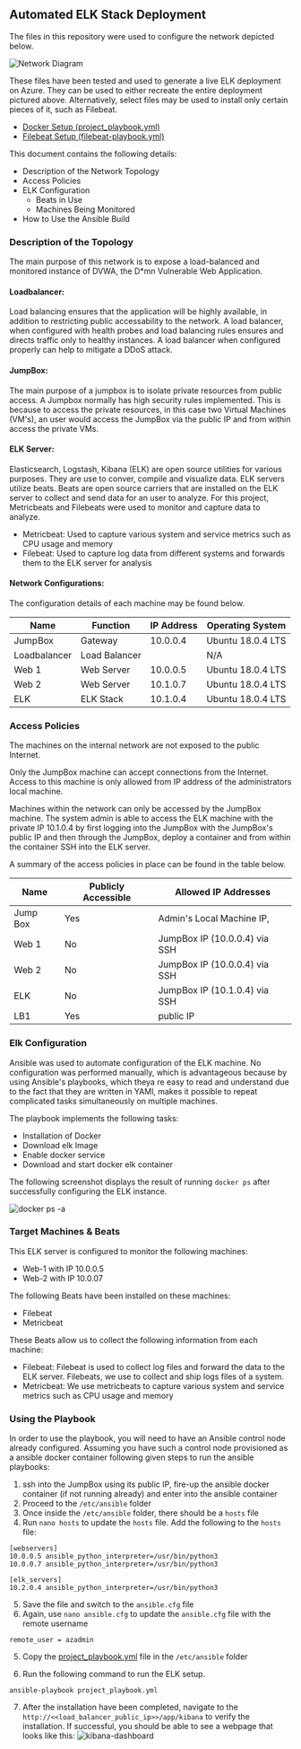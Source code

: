 
## Automated ELK Stack Deployment

The files in this repository were used to configure the network depicted below.

![Network Diagram](blob/main/Diagram.png)

These files have been tested and used to generate a live ELK deployment on Azure. They can be used to either recreate the entire deployment pictured above. Alternatively, select files may be used to install only certain pieces of it, such as Filebeat.

  - [Docker Setup (project_playbook.yml)](Ansible/project_playbook.yml)
  - [Filebeat Setup (filebeat-playbook.yml)](Ansible/filebeat-playbook.yml)

This document contains the following details:
- Description of the Network Topology
- Access Policies
- ELK Configuration
  - Beats in Use
  - Machines Being Monitored
- How to Use the Ansible Build


### Description of the Topology

The main purpose of this network is to expose a load-balanced and monitored instance of DVWA, the D*mn Vulnerable Web Application.

#### Loadbalancer: 
Load balancing ensures that the application will be highly available, in addition to restricting public accessability to the network. A load balancer, when configured with health probes and load balancing rules ensures and directs traffic only to healthy instances. A load balancer when configured properly can help  to mitigate a DDoS attack. 

#### JumpBox:
The main purpose of a jumpbox is to isolate private resources from public access. A Jumpbox normally has high security rules implemented.  This is because to access the private resources, in this case two Virtual Machines (VM's), an user  would  access the JumpBox via the public IP and from within access the private VMs. 

#### ELK Server:
 Elasticsearch, Logstash, Kibana (ELK) are open source utilities for various purposes.  They are use to conver, compile and visualize data. ELK servers utilize beats.  Beats are open source carriers that are installed on the ELK server to collect and send data for an user to analyze.   For this project, Metricbeats and Filebeats were used to monitor and capture data to analyze.  
 - Metricbeat:  Used to capture  various system and service metrics such as CPU usage and memory  
 - Filebeat: Used to capture log data from different systems and forwards them to the ELK server for analysis


#### Network Configurations:
The configuration details of each machine may be found below.


| Name      | Function  | IP Address | Operating System |
|---------- |---------- |------------|------------------|
| JumpBox   | Gateway   | 10.0.0.4   |Ubuntu 18.0.4 LTS |
| Loadbalancer | Load Balancer | | N/A | 
| Web 1     | Web Server| 10.0.0.5   |Ubuntu 18.0.4 LTS |
| Web 2     | Web Server| 10.1.0.7   |Ubuntu 18.0.4 LTS | 
| ELK       | ELK Stack | 10.1.0.4   |Ubuntu 18.0.4 LTS |



### Access Policies

The machines on the internal network are not exposed to the public Internet. 

Only the JumpBox machine can accept connections from the Internet. Access to this machine is only allowed from IP address of the administrators local machine. 

Machines within the network can only be accessed by the JumpBox machine. The system admin is able to access the ELK machine with the private IP 10.1.0.4 by first logging into the JumpBox with the JumpBox's public IP and then through the JumpBox, deploy a container and from within the container SSH into the ELK server. 

A summary of the access policies in place can be found in the table below.

| Name     | Publicly Accessible | Allowed IP Addresses |
|----------|---------------------|----------------------|
| Jump Box | Yes              | Admin's Local Machine IP, |
| Web 1    | No               |JumpBox IP (10.0.0.4) via SSH |
| Web 2    | No          |JumpBox IP (10.0.0.4) via SSH |
| ELK    | No         |JumpBox IP (10.1.0.4) via SSH |
| LB1     | Yes     | public IP  |

### Elk Configuration

Ansible was used to automate configuration of the ELK machine. No configuration was performed manually, which is advantageous because by using Ansible's playbooks, which theya re easy to read and understand due to the fact that they are written in YAMl, makes it possible to repeat complicated tasks simultaneously on multiple machines. 

The playbook implements the following tasks:
  * Installation of Docker 
  * Download elk Image
  * Enable docker service 
  * Download and start docker elk container  
 

The following screenshot displays the result of running `docker ps` after successfully configuring the ELK instance.

![docker ps -a](Diagrams/docker-ps.png)


### Target Machines & Beats
This ELK server is configured to monitor the following machines:
- Web-1 with IP 10.0.0.5
- Web-2 with IP 10.0.07

The following Beats have been installed on these machines:
  * Filebeat
  * Metricbeat

These Beats allow us to collect the following information from each machine:
  * Filebeat: Filebeat is used to collect log files and forward the data to the ELK server. Filebeats, we use to collect and ship logs files of a system. 
  * Metricbeat: We use metricbeats to capture various system and service metrics such as CPU usage and memory  

### Using the Playbook
In order to use the playbook, you will need to have an Ansible control node already configured. Assuming you have such a control node provisioned as a ansible docker container following given steps to run the ansible playbooks: 

 1. ssh into the JumpBox using its public IP, fire-up the ansible docker container (if not running already) and enter into the ansible container
 2. Proceed to the `/etc/ansible` folder 
 4. Once inside the `/etc/ansible` folder, there should be a `hosts` file
 5. Run ` nano hosts ` to update the `hosts` file.  Add the following to the `hosts` file: 
```
[webservers]
10.0.0.5 ansible_python_interpreter=/usr/bin/python3
10.0.0.7 ansible_python_interpreter=/usr/bin/python3

[elk_servers]
10.2.0.4 ansible_python_interpreter=/usr/bin/python3
```
5. Save the file and switch to the `ansible.cfg` file
6. Again, use ` nano ansible.cfg ` to update the `ansible.cfg` file with the remote username
```
remote_user = azadmin
```
5. Copy the [project_playbook.yml](Ansible/project_playbook.yml) file in the `/etc/ansible` folder

6. Run the following command to run the ELK setup. 
```
ansible-playbook project_playbook.yml
```
7. After the installation have been completed, navigate to the `http://<<load_balancer_public_ip>>/app/kibana` to verify the installation. If successful, you should be able to see a webpage that looks like this: 
![kibana-dashboard](Diagrams/kibana-dashboard.png)


 
